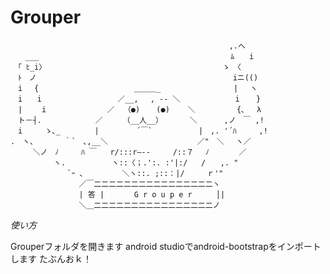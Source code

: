 # Grouper

    　 　 　 　　　　　　　　　　　　　　　　　　　　　　　　 ,.へ
    　　___ 　　　　　　　 　 　 　 　 　　　　　　　　  　　ﾑ　　i
    　「 ﾋ_i〉　　　 　 　　　　　　 　 　　　　　　  　　　 ゝ　〈
    　ﾄ　ノ 　　　　　　　　　　　　　　　　　　 　　 　 　　　iニ(()
    　i 　{ 　 　　　　　　　 　　　＿＿＿_ 　 　　　　 　　　| 　ヽ
    　i　　i　　　 　　　　 　　／__,　 , ‐- ＼ 　 　 　 　　i  　}
    　|　　 i　　　　 　　 　／  （●) 　 (●)    ＼　　　　　 {､　 λ
    　ト－┤.　　  　　　　／ 　 　（__人__） 　　　＼　　　 ,ノ　￣ ,!
    　i　　　ゝ､_ 　　　　|　　　　　´￣` 　 　　　　|　,. '´ﾊ　　　,!
    .　ヽ、 　　　｀`　､,__＼ 　　 　 　　　　　 　 ／"　＼ 　ヽ／
    　　　＼ノ　ﾉ　　　ﾊ ￣   r/:::r―--     /::７　 ﾉ　　　　／
    　 　　 　 ヽ.　　  　　　ヽ::〈；.':. :'|:/   /　　,. "
    　　　　　　　 `ｰ ､  　　　　＼ヽ::. ;::：|/　　　ｒ'"
    　       　　　　／￣二二二二二二二二二二二二二二二二ヽ
    　       　　　　| 答 |　　　　G r o u p e r 　 　│|
           　　　　　＼＿二二二二二二二二二二二二二二二二ノ

*使い方*

Grouperフォルダを開きます
android studioでandroid-bootstrapをインポートします
たぶんおｋ！